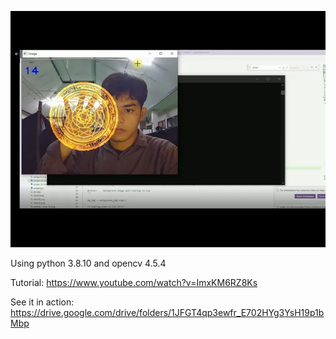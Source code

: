 ![picture](doctor_strange_1.png)

Using python 3.8.10 and opencv 4.5.4

Tutorial:
https://www.youtube.com/watch?v=ImxKM6RZ8Ks

See it in action:
https://drive.google.com/drive/folders/1JFGT4qp3ewfr_E702HYg3YsH19p1bMbp
